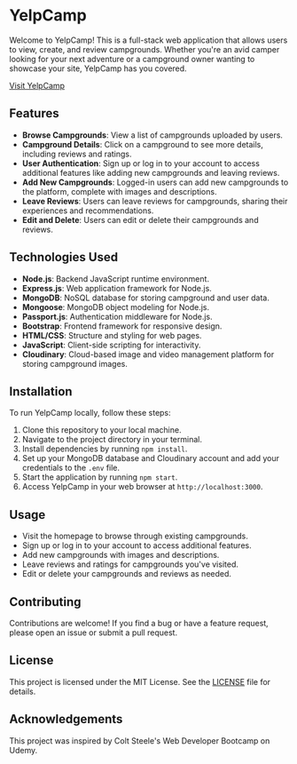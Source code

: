 # YelpCamp

Welcome to YelpCamp! This is a full-stack web application that allows users to view, create, and review campgrounds. Whether you're an avid camper looking for your next adventure or a campground owner wanting to showcase your site, YelpCamp has you covered.

[Visit YelpCamp](https://yelpcamp-9xc9.onrender.com/)

## Features

- **Browse Campgrounds**: View a list of campgrounds uploaded by users.
- **Campground Details**: Click on a campground to see more details, including reviews and ratings.
- **User Authentication**: Sign up or log in to your account to access additional features like adding new campgrounds and leaving reviews.
- **Add New Campgrounds**: Logged-in users can add new campgrounds to the platform, complete with images and descriptions.
- **Leave Reviews**: Users can leave reviews for campgrounds, sharing their experiences and recommendations.
- **Edit and Delete**: Users can edit or delete their campgrounds and reviews.

## Technologies Used

- **Node.js**: Backend JavaScript runtime environment.
- **Express.js**: Web application framework for Node.js.
- **MongoDB**: NoSQL database for storing campground and user data.
- **Mongoose**: MongoDB object modeling for Node.js.
- **Passport.js**: Authentication middleware for Node.js.
- **Bootstrap**: Frontend framework for responsive design.
- **HTML/CSS**: Structure and styling for web pages.
- **JavaScript**: Client-side scripting for interactivity.
- **Cloudinary**: Cloud-based image and video management platform for storing campground images.

## Installation

To run YelpCamp locally, follow these steps:

1. Clone this repository to your local machine.
2. Navigate to the project directory in your terminal.
3. Install dependencies by running `npm install`.
4. Set up your MongoDB database and Cloudinary account and add your credentials to the `.env` file.
5. Start the application by running `npm start`.
6. Access YelpCamp in your web browser at `http://localhost:3000`.

## Usage

- Visit the homepage to browse through existing campgrounds.
- Sign up or log in to your account to access additional features.
- Add new campgrounds with images and descriptions.
- Leave reviews and ratings for campgrounds you've visited.
- Edit or delete your campgrounds and reviews as needed.

## Contributing

Contributions are welcome! If you find a bug or have a feature request, please open an issue or submit a pull request.

## License

This project is licensed under the MIT License. See the [LICENSE](LICENSE) file for details.

## Acknowledgements

This project was inspired by Colt Steele's Web Developer Bootcamp on Udemy.

